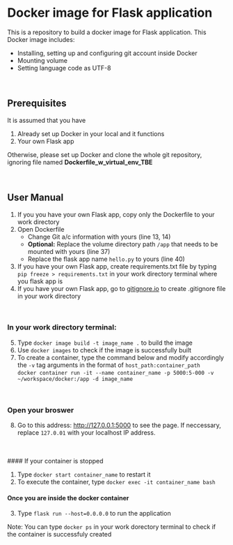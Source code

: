 # Docker image for Flask application
This is a repository to build a docker image for Flask application. This Docker image includes:
* Installing, setting up and configuring git account inside Docker
* Mounting volume
* Setting language code as UTF-8
<br>

## Prerequisites

It is assumed that you have
1. Already set up Docker in your local and it functions
2. Your own Flask app

Otherwise, please set up Docker and clone the whole git repository, ignoring file named **Dockerfile_w_virtual_env_TBE**

<br>

## User Manual

1. If you you have your own Flask app, copy only the Dockerfile to your work directory
2. Open Dockerfile 
    * Change Git a/c information with yours (line 13, 14)
    * **Optional:** Replace the volume directory path `/app` that needs to be mounted with yours (line 37)
    * Replace the flask app name `hello.py` to yours (line 40)
3. If you have your own Flask app, create requirements.txt file by typing `pip freeze > requirements.txt` in your work directory terminal where you flask app is
4. If you have your own Flask app, go to [gitignore.io] to create .gitignore file in your work directory
<br>

### In your work directory terminal:

5. Type `docker image build -t image_name .` to build the image
6. Use `docker images` to check if the image is successfully built
7. To create a container, type the command below and modify accordingly the `-v` tag arguments in the format of `host_path:container_path` <br>
   `docker container run -it --name container_name -p 5000:5-000 -v ~/workspace/docker:/app -d image_name`
<br>

### Open your broswer

8. Go to this address: <http://127.0.0.1:5000> to see the page. If neccessary, replace `127.0.01` with your localhost IP address. 
<br>
<br>
#### If your container is stopped

1. Type `docker start container_name` to restart it
2. To execute the container, type `docker exec -it container_name bash`

#### Once you are inside the docker container

3. Type `flask run --host=0.0.0.0` to run the application

Note: You can type `docker ps` in your work dorectory terminal to check if the container is successfuly created

[gitignore.io]: https://gitignore.io/
